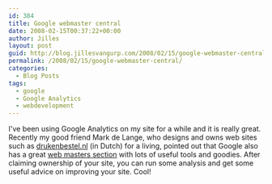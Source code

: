 ```yaml
---
id: 384
title: Google webmaster central
date: 2008-02-15T00:37:22+00:00
author: Jilles
layout: post
guid: http://blog.jillesvangurp.com/2008/02/15/google-webmaster-central/
permalink: /2008/02/15/google-webmaster-central/
categories:
  - Blog Posts
tags:
  - google
  - Google Analytics
  - webdevelopment
---
```

I've been using Google Analytics on my site for a while and it is really great. Recently my good friend Mark de Lange, who designs and owns web sites such as <a href="http://drukenbestel.nl/">drukenbestel.nl</a> (in Dutch) for a living, pointed out that Google also has a great <a href="http://www.google.com/webmasters/">web masters section</a> with lots of useful tools and goodies.  After claiming ownership of your site, you can run some analysis and get some useful advice on improving your site. Cool!